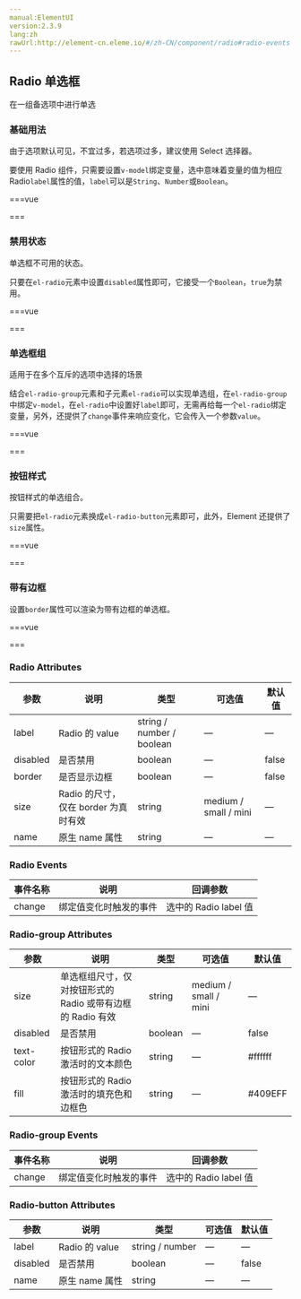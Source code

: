 ```yaml
---
manual:ElementUI
version:2.3.9
lang:zh
rawUrl:http://element-cn.eleme.io/#/zh-CN/component/radio#radio-events
---
```



## Radio 单选框<a name="radio-dan-xuan-kuang"></a>


在一组备选项中进行单选


### 基础用法<a name="ji-chu-yong-fa"></a>


由于选项默认可见，不宜过多，若选项过多，建议使用 Select 选择器。



要使用 Radio 组件，只需要设置`v-model`绑定变量，选中意味着变量的值为相应 Radio`label`属性的值，`label`可以是`String`、`Number`或`Boolean`。


===vue
<template>
  <el-radio v-model="radio" label="1">备选项</el-radio>
  <el-radio v-model="radio" label="2">备选项</el-radio>
</template>

<script>
module.exports =  {
    data () {
      return {
        radio: '1'
      };
    }
  }
</script>


===




### 禁用状态<a name="jin-yong-zhuang-tai"></a>


单选框不可用的状态。



只要在`el-radio`元素中设置`disabled`属性即可，它接受一个`Boolean`，`true`为禁用。


===vue
<template>
  <el-radio disabled v-model="radio1" label="禁用">备选项</el-radio>
  <el-radio disabled v-model="radio1" label="选中且禁用">备选项</el-radio>
</template>

<script>
module.exports =  {
    data () {
      return {
        radio1: '选中且禁用'
      };
    }
  }
</script>


===




### 单选框组<a name="dan-xuan-kuang-zu"></a>


适用于在多个互斥的选项中选择的场景



结合`el-radio-group`元素和子元素`el-radio`可以实现单选组，在`el-radio-group`中绑定`v-model`，在`el-radio`中设置好`label`即可，无需再给每一个`el-radio`绑定变量，另外，还提供了`change`事件来响应变化，它会传入一个参数`value`。


===vue
<template>
  <el-radio-group v-model="radio2">
    <el-radio :label="3">备选项</el-radio>
    <el-radio :label="6">备选项</el-radio>
    <el-radio :label="9">备选项</el-radio>
  </el-radio-group>
</template>

<script>
module.exports =  {
    data () {
      return {
        radio2: 3
      };
    }
  }
</script>


===




### 按钮样式<a name="an-niu-yang-shi"></a>


按钮样式的单选组合。



只需要把`el-radio`元素换成`el-radio-button`元素即可，此外，Element 还提供了`size`属性。


===vue
<template>
  <div>
    <el-radio-group v-model="radio3">
      <el-radio-button label="上海"></el-radio-button>
      <el-radio-button label="北京"></el-radio-button>
      <el-radio-button label="广州"></el-radio-button>
      <el-radio-button label="深圳"></el-radio-button>
    </el-radio-group>
  </div>
  <div style="margin-top: 20px">
    <el-radio-group v-model="radio4" size="medium">
      <el-radio-button label="上海" ></el-radio-button>
      <el-radio-button label="北京"></el-radio-button>
      <el-radio-button label="广州"></el-radio-button>
      <el-radio-button label="深圳"></el-radio-button>
    </el-radio-group>
  </div>
  <div style="margin-top: 20px">
    <el-radio-group v-model="radio5" size="small">
      <el-radio-button label="上海"></el-radio-button>
      <el-radio-button label="北京" disabled ></el-radio-button>
      <el-radio-button label="广州"></el-radio-button>
      <el-radio-button label="深圳"></el-radio-button>
    </el-radio-group>
  </div>
  <div style="margin-top: 20px">
    <el-radio-group v-model="radio6" disabled size="mini">
      <el-radio-button label="上海"></el-radio-button>
      <el-radio-button label="北京"></el-radio-button>
      <el-radio-button label="广州"></el-radio-button>
      <el-radio-button label="深圳"></el-radio-button>
    </el-radio-group>
  </div>
</template>

<script>
module.exports =  {
    data () {
      return {
        radio3: '上海',
        radio4: '上海',
        radio5: '上海',
        radio6: '上海'
      };
    }
  }
</script>


===




### 带有边框<a name="dai-you-bian-kuang"></a>


设置`border`属性可以渲染为带有边框的单选框。


===vue
<template>
  <div>
    <el-radio v-model="radio7" label="1" border>备选项1</el-radio>
    <el-radio v-model="radio7" label="2" border>备选项2</el-radio>
  </div>
  <div style="margin-top: 20px">
    <el-radio v-model="radio8" label="1" border size="medium">备选项1</el-radio>
    <el-radio v-model="radio8" label="2" border size="medium">备选项2</el-radio>
  </div>
  <div style="margin-top: 20px">
    <el-radio-group v-model="radio9" size="small">
      <el-radio label="1" border>备选项1</el-radio>
      <el-radio label="2" border disabled>备选项2</el-radio>
    </el-radio-group>
  </div>
  <div style="margin-top: 20px">
    <el-radio-group v-model="radio10" size="mini" disabled>
      <el-radio label="1" border>备选项1</el-radio>
      <el-radio label="2" border>备选项2</el-radio>
    </el-radio-group>
  </div>
</template>

<script>
module.exports =  {
    data () {
      return {
        radio7: '1',
        radio8: '1',
        radio9: '1',
        radio10: '1'
      };
    }
  }
</script>


===




### Radio Attributes<a name="radio-attributes"></a>
参数 | 说明 | 类型 | 可选值 | 默认值 
 ---  |  ---  |  ---  |  ---  |  ---  | 
label | Radio 的 value | string / number / boolean | — | — 
disabled | 是否禁用 | boolean | — | false 
border | 是否显示边框 | boolean | — | false 
size | Radio 的尺寸，仅在 border 为真时有效 | string | medium / small / mini | — 
name | 原生 name 属性 | string | — | — 


### Radio Events<a name="radio-events"></a>
事件名称 | 说明 | 回调参数 
 ---  |  ---  |  ---  | 
change | 绑定值变化时触发的事件 | 选中的 Radio label 值 


### Radio-group Attributes<a name="radio-group-attributes"></a>
参数 | 说明 | 类型 | 可选值 | 默认值 
 ---  |  ---  |  ---  |  ---  |  ---  | 
size | 单选框组尺寸，仅对按钮形式的 Radio 或带有边框的 Radio 有效 | string | medium / small / mini | — 
disabled | 是否禁用 | boolean | — | false 
text-color | 按钮形式的 Radio 激活时的文本颜色 | string | — | #ffffff 
fill | 按钮形式的 Radio 激活时的填充色和边框色 | string | — | #409EFF 


### Radio-group Events<a name="radio-group-events"></a>
事件名称 | 说明 | 回调参数 
 ---  |  ---  |  ---  | 
change | 绑定值变化时触发的事件 | 选中的 Radio label 值 


### Radio-button Attributes<a name="radio-button-attributes"></a>
参数 | 说明 | 类型 | 可选值 | 默认值 
 ---  |  ---  |  ---  |  ---  |  ---  | 
label | Radio 的 value | string / number | — | — 
disabled | 是否禁用 | boolean | — | false 
name | 原生 name 属性 | string | — | — 

